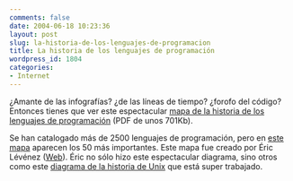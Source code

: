 ```yaml
---
comments: false
date: 2004-06-18 10:23:36
layout: post
slug: la-historia-de-los-lenguajes-de-programacion
title: La historia de los lenguajes de programación
wordpress_id: 1804
categories:
- Internet
---
```


¿Amante de las infografías? ¿de las líneas de tiempo? ¿forofo del código? Entonces tienes que ver este espectacular [mapa de la historia de los lenguajes de programación](http://www.oreilly.com/news/graphics/prog_lang_poster.pdf) (PDF de unos 701Kb).





Se han catalogado más de 2500 lenguajes de programación, pero en [este mapa](http://www.oreilly.com/pub/a/oreilly/news/languageposter_0504.html) aparecen los 50 más importantes.  Este mapa fue creado por &Eacute;ric Lévénez ([Web](http://www.levenez.com/)). &Eacute;ric no sólo hizo este espectacular diagrama, sino otros como este [diagrama de la historia de Unix](http://www.levenez.com/unix/) que está super trabajado.




 
